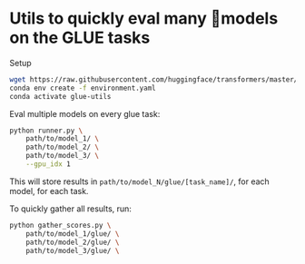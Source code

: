 # Utils to quickly eval many 🤗models on the GLUE tasks

Setup
```bash
wget https://raw.githubusercontent.com/huggingface/transformers/master/examples/pytorch/text-classification/run_glue.py
conda env create -f environment.yaml
conda activate glue-utils
```

Eval multiple models on every glue task:
```bash
python runner.py \
    path/to/model_1/ \
    path/to/model_2/ \
    path/to/model_3/ \
    --gpu_idx 1
```

This will store results in `path/to/model_N/glue/[task_name]/`, for each model, for each task.

To quickly gather all results, run:
```bash
python gather_scores.py \
    path/to/model_1/glue/ \
    path/to/model_2/glue/ \
    path/to/model_3/glue/ \
```